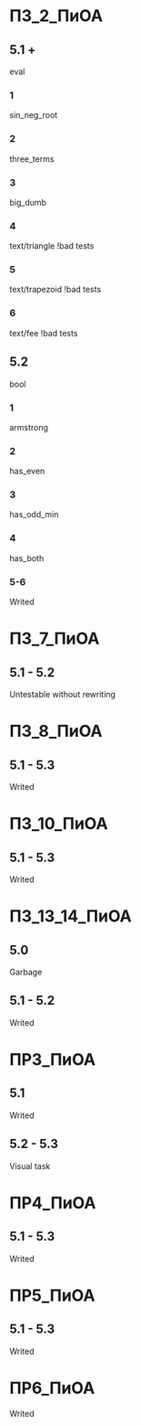 # ПЗ_2_ПиОА
## 5.1 +
eval
### 1
sin_neg_root
### 2
three_terms
### 3
big_dumb
### 4
text/triangle
!bad tests
### 5
text/trapezoid
!bad tests
### 6
text/fee
!bad tests

## 5.2
bool
### 1 
armstrong
### 2
has_even
### 3
has_odd_min
### 4
has_both

### 5-6
Writed

# ПЗ_7_ПиОА
## 5.1 - 5.2
Untestable without rewriting

# ПЗ_8_ПиОА
## 5.1 - 5.3
Writed

# ПЗ_10_ПиОА
## 5.1 - 5.3
Writed

# ПЗ_13_14_ПиОА
## 5.0
Garbage

## 5.1 - 5.2
Writed

# ПР3_ПиОА
## 5.1
Writed

## 5.2 - 5.3
Visual task

# ПР4_ПиОА
## 5.1 - 5.3
Writed

# ПР5_ПиОА
## 5.1 - 5.3
Writed

# ПР6_ПиОА
Writed